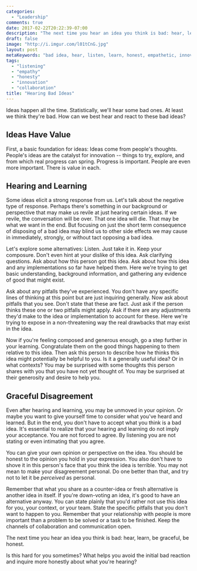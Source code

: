 ```yaml
---
categories:
  - "Leadership"
comments: true
date: 2017-02-22T20:22:39-07:00
description: "The next time you hear an idea you think is bad: hear, learn, be graceful, be honest."
draft: false
image: "http://i.imgur.com/l01tCnG.jpg"
layout: post
metaKeywords: "bad idea, hear, listen, learn, honest, empathetic, innovation, team work, collaboration"
tags:
  - "listening"
  - "empathy"
  - "honesty"
  - "innovation"
  - "collaboration"
title: "Hearing Bad Ideas"
---
```


Ideas happen all the time.  Statistically, we'll hear some bad ones.  At least we think they're bad.  How can we best hear and react to these bad ideas?

## Ideas Have Value

First, a basic foundation for ideas:  Ideas come from people's thoughts.  People's ideas are the catalyst for innovation -- things to try, explore, and from which real progress can spring.  Progress is important.  People are even more important.  There is value in each.

## Hearing and Learning

Some ideas elicit a strong response from us.  Let's talk about the negative type of response.  Perhaps there's something in our background or perspective that may make us revile at just hearing certain ideas.  If we revile, the conversation will be over.  That one idea will die.  That may be what we want in the end.  But focusing on just the short term consequence of disposing of a bad idea may blind us to other side effects we may cause in immediately, strongly, or without tact opposing a bad idea.  

Let's explore some alternatives:  Listen.  Just take it in.  Keep your composure.  Don't even hint at your dislike of this idea.  Ask clarifying questions.  Ask about how this person got this idea.  Ask about how this idea and any implementations so far have helped them.  Here we're trying to get basic understanding, background information, and gathering any evidence of good that might exist.

Ask about any pitfalls they've experienced.  You don't have any specific lines of thinking at this point but are just inquiring generally.  Now ask about pitfalls that you see.  Don't state that these are fact.  Just ask if the person thinks these one or two pitfalls might apply.  Ask if there are any adjustments they'd make to the idea or implementation to account for these.  Here we're trying to expose in a non-threatening way the real drawbacks that may exist in the idea.

Now if you're feeling composed and generous enough, go a step further in your learning.  Congratulate them on the good things happening to them relative to this idea.  Then ask this person to describe how he thinks this idea might potentially be helpful to you.  Is it a generally useful idea?  Or in what contexts?  You may be surprised with some thoughts this person shares with you that you have not yet thought of.  You may be surprised at their generosity and desire to help you.

## Graceful Disagreement

Even after hearing and learning, you may be unmoved in your opinion.  Or maybe you want to give yourself time to consider what you've heard and learned.  But in the end, you don't have to accept what you think is a bad idea.  It's essential to realize that your hearing and learning do not imply your acceptance.  You are not forced to agree.  By listening you are not stating or even intimating that you agree.

You can give your own opinion or perspective on the idea.  You should be honest to the opinion you hold in your expression.  You also don't have to shove it in this person's face that you think the idea is terrible.  You may not mean to make your disagreement personal.  Do one better than that, and try not to let it be *perceived* as personal.

Remember that what you share as a counter-idea or fresh alternative is another idea in itself.  If you're down-voting an idea, it's good to have an alternative anyway.  You can state plainly that you'd rather not use this idea for you, your context, or your team.  State the specific pitfalls that you don't want to happen to you.  Remember that your relationship with people is more important than a problem to be solved or a task to be finished.  Keep the channels of collaboration and communication open.

The next time you hear an idea you think is bad: hear, learn, be graceful, be honest.

Is this hard for you sometimes?  What helps you avoid the initial bad reaction and inquire more honestly about what you're hearing?
